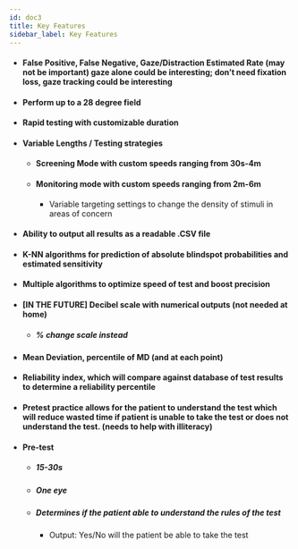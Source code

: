 ```yaml
---
id: doc3
title: Key Features
sidebar_label: Key Features
---
```


* #### False Positive, False Negative, Gaze/Distraction Estimated Rate (may not be important) gaze alone could be interesting; don’t need fixation loss, gaze tracking could be interesting

* #### Perform up to a 28 degree field

* #### Rapid testing with customizable duration

* #### Variable Lengths / Testing strategies
    * #### Screening Mode with custom speeds ranging from 30s-4m
    * #### Monitoring mode with custom speeds ranging from 2m-6m
        * Variable targeting settings to change the density of stimuli in areas of concern

* #### Ability to output all results as a readable .CSV file

* #### K-NN algorithms for prediction of absolute blindspot probabilities and estimated sensitivity

* #### Multiple algorithms to optimize speed of test and boost precision

* #### [IN THE FUTURE] Decibel scale with numerical outputs (not needed at home)
    * ##### % change scale instead

* #### Mean Deviation, percentile of MD (and at each point)

* #### Reliability index, which will compare against database of test results to determine a reliability percentile

* #### Pretest practice allows for the patient to understand the test which will reduce wasted time if patient is unable to take the test or does not understand the test. (needs to help with illiteracy)

* #### Pre-test
    * ##### 15-30s
    * ##### One eye
    * ##### Determines if the patient able to understand the rules of the test
        * Output: Yes/No will the patient be able to take the test
